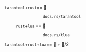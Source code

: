


`   tarantool`+`rust`== 🤍

                        docs.rs/tarantool


`        rust`+`lua` == 🤍

                        docs.rs/tlua


`   tarantool`+`rust`+`lua`== 🤍 + 🤍/2














